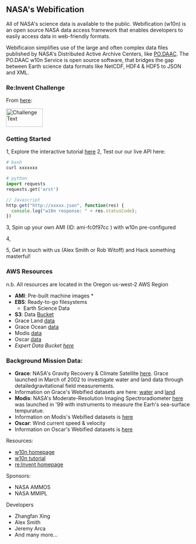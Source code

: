 ## NASA's Webification
All of NASA's science data is available to the public.  Webification (w10n) is an open source NASA data access framework that enables developers to easily access data in web-friendly formats.

Webificaion simplifies use of the large and often complex data files published by NASA's Distributed Active Archive Centers, like [PO.DAAC](http://podaac.jpl.nasa.gov/).  The PO.DAAC w10n Service is open source software, that bridges the gap between Earth science data formats like NetCDF, HDF4 & HDF5 to JSON and XML.

### Re:Invent Challenge
From [here](http://reinvent.awsevents.com/hackathon.html):

<img src="https://github.jpl.nasa.gov/witoff/w10n/raw/master/media/challenge.png" width="400px;" alt="Challenge Text" style="width: 100px;height:50px;"/>

### Getting Started
1, Explore the interactive tutorial [here](http://podaac-w10n.jpl.nasa.gov/tutorial/#examples-1)
2, Test our our live API here:

```bash
# bash
curl xxxxxxx
```

```python
# python
import requests
requests.get('arst')
```

```javascript
// Javascript
http.get("http://xxxxx.json", function(res) {
  console.log("w10n response: " + res.statusCode);
})
```

3, Spin up your own AMI (ID: ami-fc0f97cc ) with w10n pre-configured

4,  

5, Get in touch with us (Alex Smith or Rob Witoff) and Hack something masterful!


### AWS Resources
n.b. All resources are located in the Oregon us-west-2 AWS Region
* **AMI**: Pre-built machine images
  * 
* **EBS**: Ready-to-go filesystems
  * Earth Science Data
* **S3**: Data [Bucket](https://s3-us-west-2.amazonaws.com/w10n)
 * Grace Land [data](https://s3-us-west-2.amazonaws.com/w10n/grace-land.nc)
 * Grace Ocean [data](https://s3-us-west-2.amazonaws.com/w10n/grace-ocean.nc)
 * Modis [data](https://s3-us-west-2.amazonaws.com/w10n/modis.nc)
 * Oscar [data](https://s3-us-west-2.amazonaws.com/w10n/oscar.nc)
 * *Expert Data Bucket [here](https://s3-us-west-2.amazonaws.com/w10n-full)*

  
### Background Mission Data:
* **Grace**: NASA's Gravity Recovery & Climate Satellite [here](http://grace.jpl.nasa.gov/). Grace launched in March of 2002 to investigate water and land data through detailedgravitational field measurements.
 * Information on Grace's Webified datasets are here: [water](http://podaac.jpl.nasa.gov/dataset/TELLUS_OCEANEOF_NC_RL05) and [land](http://podaac.jpl.nasa.gov/dataset/TELLUS_LAND_NC_RL05)
* **Modis**: NASA's Moderate-Resolution Imaging Spectroradiometer [here](http://modis.gsfc.nasa.gov/) was launched in '99 with instruments to measure the Earh's sea-surface tempuratue.
 * Information on Modis's Webified datasets is [here](http://podaac.jpl.nasa.gov/dataset/JPL-L2P-MODIS_A?ids=&values=&search=ghrsst)
* **Oscar**: Wind current speed & velocity
 * Information on Oscar's Webified datasets is [here](http://podaac.jpl.nasa.gov/dataset/OSCAR_L4_OC_third-deg)

Resources:
* [w10n homepage](http://scifari.org/taiga/)
* [w10n tutorial](http://podaac-w10n.jpl.nasa.gov/tutorial/)
* [re:Invent homepage](http://reinvent.awsevents.com/hackathon.html)

Sponsors:
* NASA AMMOS
* NASA MMIPL

Developers
* Zhangfan Xing
* Alex Smith
* Jeremy Arca
* And many more...
